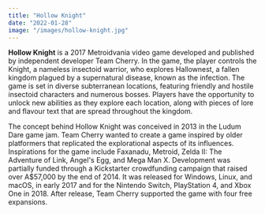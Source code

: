 ```yaml
---
title: "Hollow Knight"
date: "2022-01-28"
image: "/images/hollow-knight.jpg"
---
```


**Hollow Knight** is a 2017 Metroidvania video game developed and published by independent developer Team Cherry. In the game, the player controls the Knight, a nameless insectoid warrior, who explores Hallownest, a fallen kingdom plagued by a supernatural disease, known as the infection. The game is set in diverse subterranean locations, featuring friendly and hostile insectoid characters and numerous bosses. Players have the opportunity to unlock new abilities as they explore each location, along with pieces of lore and flavour text that are spread throughout the kingdom.

The concept behind Hollow Knight was conceived in 2013 in the Ludum Dare game jam. Team Cherry wanted to create a game inspired by older platformers that replicated the explorational aspects of its influences. Inspirations for the game include Faxanadu, Metroid, Zelda II: The Adventure of Link, Angel's Egg, and Mega Man X. Development was partially funded through a Kickstarter crowdfunding campaign that raised over A$57,000 by the end of 2014. It was released for Windows, Linux, and macOS, in early 2017 and for the Nintendo Switch, PlayStation 4, and Xbox One in 2018. After release, Team Cherry supported the game with four free expansions.
